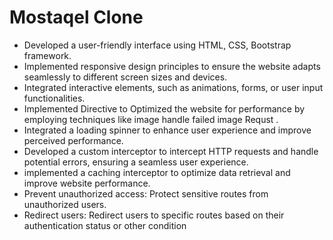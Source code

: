 <h1> Mostaqel Clone </h1>

<ul>
<li> Developed a user-friendly interface using HTML, CSS, Bootstrap framework.</li>
<li> Implemented responsive design principles to ensure the website adapts seamlessly to different screen sizes and devices.</li>
<li> Integrated interactive elements, such as animations, forms, or user input functionalities.</li>
<li> Implemented Directive to Optimized the website for performance by employing techniques like image handle failed image Requst .</li>
<li> Integrated a loading spinner to enhance user experience and improve perceived performance.</li>
<li> Developed a custom interceptor to intercept HTTP requests and handle potential errors, ensuring a seamless user experience.</li>
<li> implemented a caching interceptor to optimize data retrieval and improve website performance. </li>
<li>  Prevent unauthorized access: Protect sensitive routes from unauthorized users.</li>
<li>Redirect users: Redirect users to specific routes based on their authentication status or other condition  </li>
</ul>

